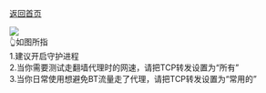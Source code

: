 [返回首页](https://opisthebest.github.io/OP-is-the-best/)                

![](https://pic.downk.cc/item/5f040c9914195aa5946e72bf.png)                    
👆如图所指          
1.建议开启守护进程             
2.当你需要测试走翻墙代理时的网速，请把TCP转发设置为“所有”             
3.当你日常使用想避免BT流量走了代理，请把TCP转发设置为“常用的”                      

